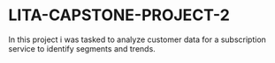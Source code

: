 # LITA-CAPSTONE-PROJECT-2
In this project i was tasked to analyze customer data for a subscription service to identify segments and trends.
